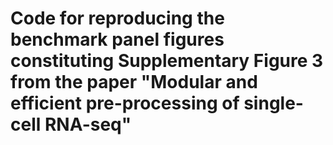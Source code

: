# Code for reproducing the benchmark panel figures constituting Supplementary Figure 3 from the paper "Modular and efficient pre-processing of single-cell RNA-seq"
